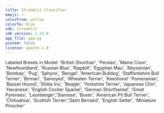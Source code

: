```yaml
---
title: Streamlit Classifier
emoji: 📉
colorFrom: yellow
colorTo: blue
sdk: streamlit
sdk_version: 1.33.0
app_file: app.py
pinned: false
license: apache-2.0
---
```


Labeled Breeds in Model: 'British Shorthair', 'Persian', 'Maine Coon', 'Newfoundland', 'Russian Blue',
'Ragdoll', 'Egyptian Mau', 'Abyssinian', 'Bombay', 'Pug', 'Sphynx', 'Bengal', 'American Bulldog',
'Staffordshire Bull Terrier', 'Birman', 'Samoyed', 'Wheaten Terrier', 'Keeshond' 'Pomeranian',
'Basset Hound', 'Shiba Inu', 'Beagle', 'Yorkshire Terrier', 'Japanese Chin', 'Havanese', 'English Cocker Spaniel',
'German Shorthaired', 'Great Pyrenees', 'Leonberger','Siamese', 'Boxer', 'American Pit Bull Terrier',
'Chihuahua', 'Scottish Terrier','Saint Bernard', 'English Setter', 'Miniature Pinscher'